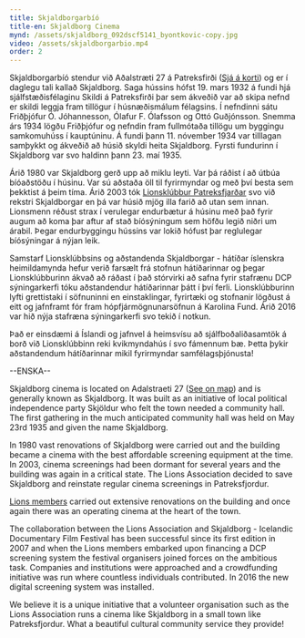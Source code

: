 ```yaml
---
title: Skjaldborgarbíó
title-en: Skjaldborg Cinema
mynd: /assets/skjaldborg_092dscf5141_byontkovic-copy.jpg
video: /assets/skjaldborgarbio.mp4
order: 2
---
```

Skjaldborgarbíó stendur við Aðalstræti 27 á Patreksfirði ([Sjá á korti](https://goo.gl/maps/efTnr7t5kKAKGBJz5)) og er í daglegu tali kallað Skjaldborg. Saga hússins hófst 19. mars 1932 á fundi hjá sjálfstæðisfélaginu Skildi á Patreksfirði þar sem ákveðið var að skipa nefnd er skildi leggja fram tillögur í húsnæðismálum félagsins. Í nefndinni sátu Friðþjófur Ó. Jóhannesson, Ólafur F. Ólafsson og Ottó Guðjónsson. Snemma árs 1934 lögðu Friðþjófur og nefndin fram fullmótaða tillögu um byggingu samkomuhúss í kauptúninu. Á fundi þann 11. nóvember 1934 var tilllagan samþykkt og ákveðið að húsið skyldi heita Skjaldborg. Fyrsti fundurinn í Skjaldborg var svo haldinn þann 23. maí 1935. 

Árið 1980 var Skjaldborg gerð upp að miklu leyti. Var þá ráðist í að útbúa bíóaðstöðu í húsinu. Var sú aðstaða öll til fyrirmyndar og með því besta sem þekktist á þeim tíma. Árið 2003 tók [Lionsklúbbur Patreksfjarðar](http://lions.patro.is/) svo við rekstri Skjaldborgar en þá var húsið mjög illa farið að utan sem innan. Lionsmenn réðust strax í verulegar endurbætur á húsinu með það fyrir augum að koma þar aftur af stað bíósýningum sem höfðu legið niðri um árabil. Þegar endurbyggingu hússins var lokið hófust þar reglulegar bíósýningar á nýjan leik. 

Samstarf Lionsklúbbsins og aðstandenda Skjaldborgar - hátíðar íslenskra heimildamynda hefur verið farsælt frá stofnun hátíðarinnar og þegar Lionsklúbburinn ákvað að ráðast í það stórvirki að safna fyrir stafrænu DCP sýningarkerfi tóku aðstandendur hátíðarinnar þátt í því ferli. Lionsklúbburinn lyfti grettistaki í söfnuninni en einstaklingar, fyrirtæki og stofnanir lögðust á eitt og jafnframt fór fram hópfjármögnunarsöfnun á Karolina Fund. Árið 2016 var hið nýja stafræna sýningarkerfi svo tekið í notkun.

Það er einsdæmi á Íslandi og jafnvel á heimsvísu að sjálfboðaliðasamtök á borð við Lionsklúbbinn reki kvikmyndahús í svo fámennum bæ. Þetta þykir aðstandendum hátíðarinnar mikil fyrirmyndar samfélagsþjónusta!

\--ENSKA--

Skjaldborg cinema is located on Adalstraeti 27 ([See on map](https://goo.gl/maps/efTnr7t5kKAKGBJz5)) and is generally known as Skjaldborg. It was built as an initiative of local political independence party Skjöldur who felt the town needed a community hall. The first gathering in the much anticipated community hall was held on May 23rd 1935 and given the name Skjaldborg. 

In 1980 vast renovations of Skjaldborg were carried out and the building became a cinema with the best affordable screening equipment at the time. In 2003, cinema screenings had been dormant for several years and the building was again in a critical state. The Lions Association decided to save Skjaldborg and reinstate regular cinema screenings in Patreksfjordur.

[Lions members](http://lions.patro.is/) carried out extensive renovations on the building and once again there was an operating cinema at the heart of the town. 

The collaboration between the Lions Association and Skjaldborg - Icelandic Documentary Film Festival has been successful since its first edition in 2007 and when the Lions members embarked upon financing a DCP screening system the festival organisers joined forces on the ambitious task. Companies and institutions were approached and a crowdfunding initiative was run where countless individuals contributed. In 2016 the new digital screening system was installed.

We believe it is a unique initiative that a volunteer organisation such as the Lions Association runs a cinema like Skjaldborg in a small town like Patreksfjordur. What a beautiful cultural community service they provide!